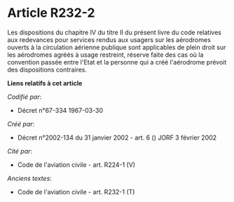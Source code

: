 # Article R232-2

Les dispositions du chapitre IV du titre II du présent livre du code relatives aux redevances pour services rendus aux
usagers sur les aérodromes ouverts à la circulation aérienne publique sont applicables de plein droit sur les aérodromes
agréés à usage restreint, réserve faite des cas où la convention passée entre l'Etat et la personne qui a créé l'aérodrome
prévoit des dispositions contraires.

**Liens relatifs à cet article**

_Codifié par_:

  - Décret n°67-334 1967-03-30

_Créé par_:

  - Décret n°2002-134 du 31 janvier 2002 - art. 6 () JORF 3 février 2002

_Cité par_:

  - Code de l'aviation civile - art. R224-1 (V)

_Anciens textes_:

  - Code de l'aviation civile - art. R232-1 (T)
